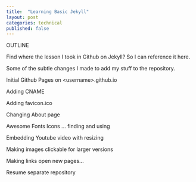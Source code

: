 ```yaml
---
title:  "Learning Basic Jekyll"
layout: post
categories: technical
published: false
---
```


OUTLINE

Find where the lesson I took in Github on Jekyll? So I can reference it here.

Some of the subtle changes I made to add my stuff to the repository.

Initial Github Pages on \<username\>.github.io

Adding CNAME

Adding favicon.ico

Changing About page

Awesome Fonts Icons ... finding and using

Embedding Youtube video with resizing

Making images clickable for larger versions

Making links open new pages...

Resume separate repository
